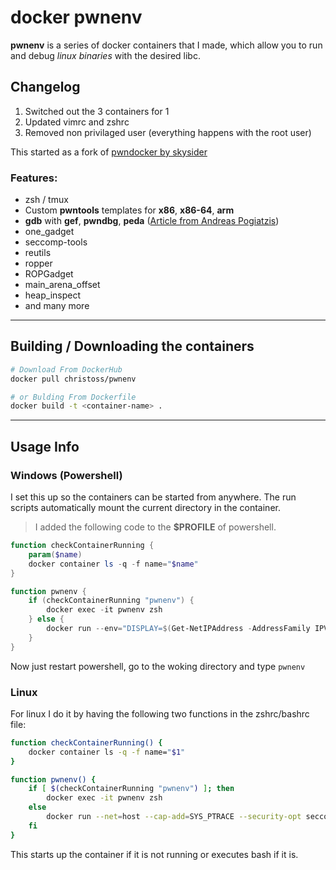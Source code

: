 # **docker pwnenv**

**pwnenv** is a series of docker containers that I made, which allow you to run and debug _linux binaries_ with the desired libc.

## Changelog

1. Switched out the 3 containers for 1
2. Updated vimrc and zshrc
3. Removed non privilaged user (everything happens with the root user)

This started as a fork of [pwndocker by skysider](https://github.com/skysider/pwndocker)

### **Features**:
- zsh / tmux
- Custom **pwntools** templates for **x86**, **x86-64**, **arm**
- **gdb** with **gef**, **pwndbg**, **peda** ([Article from Andreas Pogiatzis](https://medium.com/bugbountywriteup/pwndbg-gef-peda-one-for-all-and-all-for-one-714d71bf36b8))
- one_gadget
- seccomp-tools
- reutils
- ropper
- ROPGadget
- main_arena_offset
- heap_inspect
- and many more
---
## Building / Downloading the containers

```bash
# Download From DockerHub
docker pull christoss/pwnenv

# or Bulding From Dockerfile
docker build -t <container-name> .
```
---

## Usage Info

### Windows (Powershell)

I set this up so the containers can be started from anywhere. The run scripts automatically mount the current directory in the container.

> I added the following code to the **$PROFILE** of powershell.

```powershell
function checkContainerRunning {
    param($name)
    docker container ls -q -f name="$name"
}

function pwnenv {
    if (checkContainerRunning "pwnenv") {
        docker exec -it pwnenv zsh
    } else {
        docker run --env="DISPLAY=$(Get-NetIPAddress -AddressFamily IPV4 -InterfaceAlias "Wi-Fi" | Select IPAddress):0" --net=host --cap-add=SYS_PTRACE --security-opt seccomp=unconfined -it --rm --name pwnenv -v "$(get-location):/root/data".ToLower() christoss/pwnenv
    }
}
```

Now just restart powershell, go to the woking directory and type `pwnenv`

### Linux

For linux I do it by having the following two functions in the zshrc/bashrc file:

```bash
function checkContainerRunning() {
    docker container ls -q -f name="$1"
}

function pwnenv() {
    if [ $(checkContainerRunning "pwnenv") ]; then
        docker exec -it pwnenv zsh
    else
        docker run --net=host --cap-add=SYS_PTRACE --security-opt seccomp=unconfined -it --rm --name "pwnenv" -v "$(pwd)":/root/data "christoss/pwnenv"
    fi
}
```

This starts up the container if it is not running or executes bash if it is.
